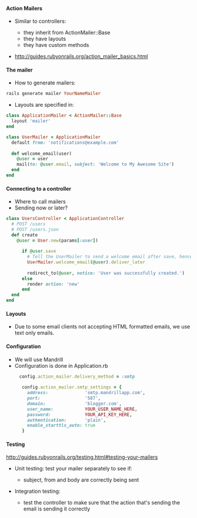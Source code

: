 #### Action Mailers

* Similar to controllers:
    * they inherit from ActionMailer::Base
    * they have layouts 
    * they have custom methods
    
* http://guides.rubyonrails.org/action_mailer_basics.html


#### The mailer

* How to generate mailers:
```ruby
rails generate mailer YourNameMailer
```

* Layouts are specified in:

```ruby
class ApplicationMailer < ActionMailer::Base
  layout 'mailer'
end
```

```ruby
class UserMailer < ApplicationMailer
  default from: 'notifications@example.com'
 
  def welcome_email(user)
    @user = user
    mail(to: @user.email, subject: 'Welcome to My Awesome Site')
  end
end
```


#### Connecting to a controller

* Where to call mailers
* Sending now or later?

```ruby
class UsersController < ApplicationController
  # POST /users
  # POST /users.json
  def create
    @user = User.new(params[:user])
    
      if @user.save
        # Tell the UserMailer to send a welcome email after save, hence the later
        UserMailer.welcome_email(@user).deliver_later
        
        redirect_to(@user, notice: 'User was successfully created.')
      else
        render action: 'new' 
      end
  end
end
```


#### Layouts

* Due to some email clients not accepting HTML formatted emails, we use text only emails.


#### Configuration

* We will use Mandrill
* Configuration is done in Application.rb
```ruby
     config.action_mailer.delivery_method = :smtp 
  
      config.action_mailer.smtp_settings = { 
        address:              'smtp.mandrillapp.com', 
        port:                 '587', 
        domain:               'blogger.com', 
        user_name:            YOUR_USER_NAME_HERE, 
        password:             YOUR_API_KEY_HERE, 
        authentication:       'plain', 
        enable_starttls_auto: true 
      }
```


#### Testing

http://guides.rubyonrails.org/testing.html#testing-your-mailers

* Unit testing: test your mailer separately to see if:

  * subject, from and body are correctly being sent
  
  
  
* Integration testing:

  * test the controller to make sure that the action that's sending the email is sending it correctly